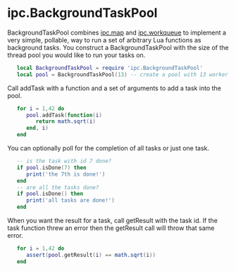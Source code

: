 # ipc.BackgroundTaskPool #

BackgroundTaskPool combines [ipc.map](map.md) and [ipc.workqueue](workqueue.md) to implement
a very simple, pollable, way to run a set of arbitrary Lua functions as background tasks.
You construct a BackgroundTaskPool with the size of the thread pool
you would like to run your tasks on.

```lua
   local BackgroundTaskPool = require 'ipc.BackgroundTaskPool'
   local pool = BackgroundTaskPool(13) -- create a pool with 13 worker threads
```

Call addTask with a function and a set of arguments to add a task into the pool.

```lua
   for i = 1,42 do
      pool.addTask(function(i)
         return math.sqrt(i)
      end, i)
   end
```
You can optionally poll for the completion of all tasks or just one task.

```lua
   -- is the task with id 7 done?
   if pool.isDone(7) then
      print('the 7th is done!')
   end
   -- are all the tasks done?
   if pool.isDone() then
      print('all tasks are done!')
   end
```

When you want the result for a task, call getResult with the task id.
If the task function threw an error then the getResult call will throw that same
error.

```lua
   for i = 1,42 do
      assert(pool.getResult(i) == math.sqrt(i))
   end
```
